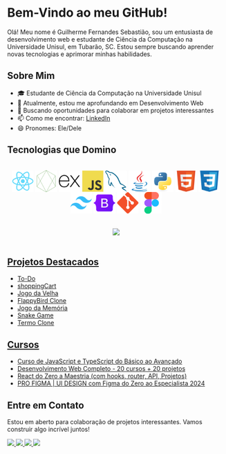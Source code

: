 # Bem-Vindo ao meu GitHub!

Olá! Meu nome é Guilherme Fernandes Sebastião, sou um entusiasta de desenvolvimento web e estudante de Ciência da Computação na Universidade Unisul, em Tubarão, SC. Estou sempre buscando aprender novas tecnologias e aprimorar minhas habilidades.

## Sobre Mim

- 🎓 Estudante de Ciência da Computação na Universidade Unisul
- 🌱 Atualmente, estou me aprofundando em Desenvolvimento Web
- 💼 Buscando oportunidades para colaborar em projetos interessantes
- 📫 Como me encontrar: [LinkedIn](https://www.linkedin.com/in/guilherme-sebastiao/)
- 😄 Pronomes: Ele/Dele

## Tecnologias que Domino

<br>
<div align="center">
    <img align="center" alt="Gui-react" height="50" width="50" src="https://github.com/devicons/devicon/blob/master/icons/react/react-original.svg">
    <img align="center" alt="Gui-nodejs" height="50" width="50" src="https://github.com/devicons/devicon/blob/master/icons/nodejs/nodejs-line.svg">
    <img align="center" alt="Gui-express" height="50" width="50" src="https://github.com/devicons/devicon/blob/master/icons/express/express-original.svg">
    <img align="center" alt="Gui-javascript" height="50" width="50" src="https://github.com/devicons/devicon/blob/master/icons/javascript/javascript-original.svg">
    <img align="center" alt="Gui-mysql" height="50" width="50" src="https://github.com/devicons/devicon/blob/master/icons/mysql/mysql-original.svg">
    <img align="center" alt="Gui-java" height="50" width="50" src="https://github.com/devicons/devicon/blob/master/icons/java/java-original.svg">
    <img align="center" alt="Gui-python" height="50" width="50" src="https://github.com/devicons/devicon/blob/master/icons/python/python-original.svg">
    <img align="center" alt="Gui-html" height="50" width="50" src="https://github.com/devicons/devicon/blob/master/icons/html5/html5-original.svg">
    <img align="center" alt="Gui-css" height="50" width="50" src="https://github.com/devicons/devicon/blob/master/icons/css3/css3-original.svg">
    <img align="center" alt="Gui-tailwind" height="50" width="50" src="https://github.com/devicons/devicon/blob/master/icons/tailwindcss/tailwindcss-original.svg">
    <img align="center" alt="Gui-bootstrap" height="50" width="50" src="https://github.com/devicons/devicon/blob/master/icons/bootstrap/bootstrap-original.svg">
    <img align="center" alt="Gui-git" height="50" width="50" src="https://github.com/devicons/devicon/blob/master/icons/git/git-original.svg">
    <img align="center" alt="Gui-figma" height="50" width="50" src="https://github.com/devicons/devicon/blob/master/icons/figma/figma-original.svg">
    
</div>
<br>
<br>
<div align="center">
  <a href="https://github.com/guisebastiao">
  <img height="150em" src="https://github-readme-stats.vercel.app/api/top-langs/?username=guisebastiao&layout=compact&langs_count=7&theme=radical"/>
</div>
<br>

## Projetos Destacados

- To-Do
- shoppingCart
- Jogo da Velha
- FlappyBird Clone
- Jogo da Memória
- Snake Game
- Termo Clone

## Cursos

- [Curso de JavaScript e TypeScript do Básico ao Avançado](https://www.udemy.com)
- [Desenvolvimento Web Completo - 20 cursos + 20 projetos](https://www.udemy.com)
- [React do Zero a Maestria (com hooks, router, API, Projetos)](https://www.udemy.com)
- [PRO FIGMA | UI DESIGN com Figma do Zero ao Especialista 2024](https://www.udemy.com)

## Entre em Contato

Estou em aberto para colaboração de projetos interessantes. Vamos construir algo incrível juntos!

<div>
    <a href="https://www.linkedin.com/in/guilherme-sebastiao/" target="_blank">
        <img src="https://img.shields.io/badge/LinkedIn-0077B5?style=for-the-badge&logo=linkedin&logoColor=white" target="_blank">
    </a>
    <a href="https://wa.me/+5551994155941" target="_blank">
        <img src="https://img.shields.io/badge/WhatsApp-25D366?style=for-the-badge&logo=whatsapp&logoColor=white" target="_blank">
    </a>
    <a href="https://www.instagram.com/guisebastiao_/" target="_blank">
        <img src="https://img.shields.io/badge/-Instagram-%23E4405F?style=for-the-badge&logo=instagram&logoColor=white" target="_blank">
    </a>
    <a href="mailto:guilhermesebastiaou.u@gmail.com">
        <img src="https://img.shields.io/badge/-Gmail-%23333?style=for-the-badge&logo=gmail&logoColor=white" target="_blank">
    </a>
</div>
